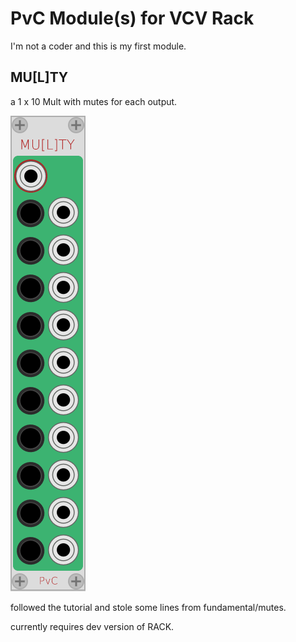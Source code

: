 
# PvC Module(s) for VCV Rack

I'm not a coder and this is my first module.

## MU[L]TY
 a 1 x 10 Mult with mutes for each output.

![Multy](/images/Multy.png?raw=true "Multy")

followed the tutorial and stole some lines from fundamental/mutes.

currently requires dev version of RACK.
